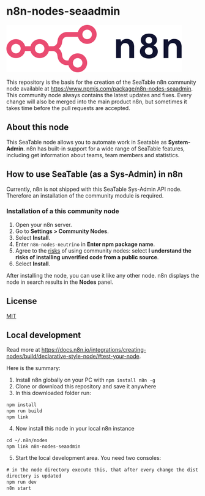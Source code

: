 # n8n-nodes-seaadmin

![n8n.io - Workflow Automation](https://raw.githubusercontent.com/n8n-io/n8n/master/assets/n8n-logo.png)

This repository is the basis for the creation of the SeaTable n8n community node available at https://www.npmjs.com/package/n8n-nodes-seaadmin. This community node always contains the latest updates and fixes. Every change will also be merged into the main product n8n, but sometimes it takes time before the pull requests are accepted.

## About this node

This SeaTable node allows you to automate work in Seatable as **System-Admin**. n8n has built-in support for a wide range of SeaTable features, including get information about teams, team members and statistics.

## How to use SeaTable (as a Sys-Admin) in n8n

Currently, n8n is not shipped with this SeaTable Sys-Admin API node. Therefore an installation of the community module is required.

### Installation of a this community node

1. Open your n8n server.
1. Go to **Settings > Community Nodes**.
1. Select **Install**.
1. Enter `n8n-nodes-neutrino` in **Enter npm package name**.
1. Agree to the [risks](https://docs.n8n.io/integrations/community-nodes/risks/) of using community nodes: select **I understand the risks of installing unverified code from a public source**.
1. Select **Install**.

After installing the node, you can use it like any other node. n8n displays the node in search results in the **Nodes** panel.

## License

[MIT](https://github.com/n8n-io/n8n-nodes-starter/blob/master/LICENSE.md)

## Local development

Read more at https://docs.n8n.io/integrations/creating-nodes/build/declarative-style-node/#test-your-node.

Here is the summary:

1. Install n8n globally on your PC with `npm install n8n -g`
2. Clone or download this repository and save it anywhere
3. In this downloaded folder run:

```
npm install
npm run build
npm link
```

4. Now install this node in your local n8n instance

```
cd ~/.n8n/nodes
npm link n8n-nodes-seaadmin
```

5. Start the local development area. You need two consoles:

```
# in the node directory execute this, that after every change the dist directory is updated
npm run dev
n8n start
```
